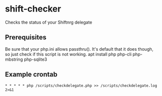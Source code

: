 # shift-checker
Checks the status of your Shiftnrg delegate

## Prerequisites
Be sure that your php.ini allows passthru(). It's default that it does though, so just check if this script is not working.
	apt install php php-cli php-mbstring php-sqlite3

## Example crontab
```
* * * * * php /scripts/checkdelegate.php >> /scripts/checkdelegate.log 2>&1
```